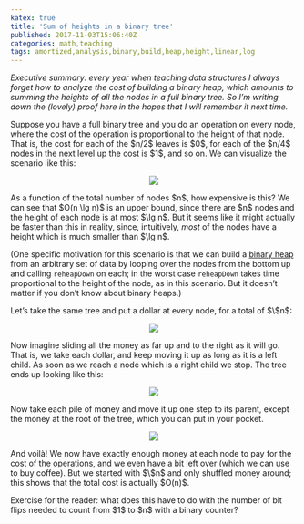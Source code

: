 ```yaml
---
katex: true
title: 'Sum of heights in a binary tree'
published: 2017-11-03T15:06:40Z
categories: math,teaching
tags: amortized,analysis,binary,build,heap,height,linear,log
---
```


<p><em>Executive summary: every year when teaching data structures I always forget how to analyze the cost of building a binary heap, which amounts to summing the heights of all the nodes in a full binary tree. So I’m writing down the (lovely) proof here in the hopes that I will remember it next time.</em></p>
<p>Suppose you have a full binary tree and you do an operation on every node, where the cost of the operation is proportional to the height of that node. That is, the cost for each of the $n/2$ leaves is $0$, for each of the $n/4$ nodes in the next level up the cost is $1$, and so on. We can visualize the scenario like this:</p>
<div style="text-align:center;">
<p><img src="http://byorgey.files.wordpress.com/2017/11/163d289d2af7bf4f.png" /></p>
</div>
<p>As a function of the total number of nodes $n$, how expensive is this? We can see that $O(n \lg n)$ is an upper bound, since there are $n$ nodes and the height of each node is at most $\lg n$. But it seems like it might actually be faster than this in reality, since, intuitively, <em>most</em> of the nodes have a height which is much smaller than $\lg n$.</p>
<p>(One specific motivation for this scenario is that we can build a <a href="https://en.wikipedia.org/wiki/binary%20heap">binary heap</a> from an arbitrary set of data by looping over the nodes from the bottom up and calling <code>reheapDown</code> on each; in the worst case <code>reheapDown</code> takes time proportional to the height of the node, as in this scenario. But it doesn’t matter if you don’t know about binary heaps.)</p>
<p>Let’s take the same tree and put a dollar at every node, for a total of $\$n$:</p>
<div style="text-align:center;">
<p><img src="http://byorgey.files.wordpress.com/2017/11/e06819c343da6ed3.png" /></p>
</div>
<p>Now imagine sliding all the money as far up and to the right as it will go. That is, we take each dollar, and keep moving it up as long as it is a left child. As soon as we reach a node which is a right child we stop. The tree ends up looking like this:</p>
<div style="text-align:center;">
<p><img src="http://byorgey.files.wordpress.com/2017/11/e3505964e049eb59.png" /></p>
</div>
<p>Now take each pile of money and move it up one step to its parent, except the money at the root of the tree, which you can put in your pocket.</p>
<div style="text-align:center;">
<p><img src="http://byorgey.files.wordpress.com/2017/11/3571afa7a86984a0.png" /></p>
</div>
<p>And voilà! We now have exactly enough money at each node to pay for the cost of the operations, and we even have a bit left over (which we can use to buy coffee). But we started with $\$n$ and only shuffled money around; this shows that the total cost is actually $O(n)$.</p>
<p>Exercise for the reader: what does this have to do with the number of bit flips needed to count from $1$ to $n$ with a binary counter?</p>

